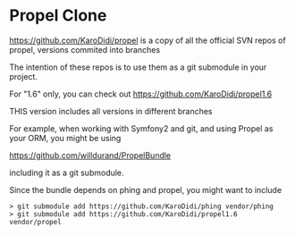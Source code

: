 Propel Clone
============

https://github.com/KaroDidi/propel is a copy of all the official SVN repos of propel, versions commited into branches

The intention of these repos is to use them as a git submodule in your project.

For "1.6" only, you can check out 
https://github.com/KaroDidi/propel1.6

THIS version includes all versions in different branches




For example, when working with Symfony2 and git, and using Propel as your ORM, you might be using

https://github.com/willdurand/PropelBundle

including it as a git submodule.

Since the bundle depends on phing and propel, you might want to include

    > git submodule add https://github.com/KaroDidi/phing vendor/phing
    > git submodule add https://github.com/KaroDidi/propel1.6 vendor/propel
